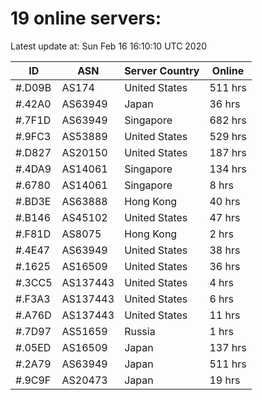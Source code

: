 # 19 online servers:

Latest update at: Sun Feb 16 16:10:10 UTC 2020

| ID | ASN | Server Country | Online |
| -- | --- | -------------- | ------ |
| #.D09B | AS174 | United States | 511 hrs |
| #.42A0 | AS63949 | Japan | 36 hrs |
| #.7F1D | AS63949 | Singapore | 682 hrs |
| #.9FC3 | AS53889 | United States | 529 hrs |
| #.D827 | AS20150 | United States | 187 hrs |
| #.4DA9 | AS14061 | Singapore | 134 hrs |
| #.6780 | AS14061 | Singapore | 8 hrs |
| #.BD3E | AS63888 | Hong Kong | 40 hrs |
| #.B146 | AS45102 | United States | 47 hrs |
| #.F81D | AS8075 | Hong Kong | 2 hrs |
| #.4E47 | AS63949 | United States | 38 hrs |
| #.1625 | AS16509 | United States | 36 hrs |
| #.3CC5 | AS137443 | United States | 4 hrs |
| #.F3A3 | AS137443 | United States | 6 hrs |
| #.A76D | AS137443 | United States | 11 hrs |
| #.7D97 | AS51659 | Russia | 1 hrs |
| #.05ED | AS16509 | Japan | 137 hrs |
| #.2A79 | AS63949 | Japan | 511 hrs |
| #.9C9F | AS20473 | Japan | 19 hrs |


